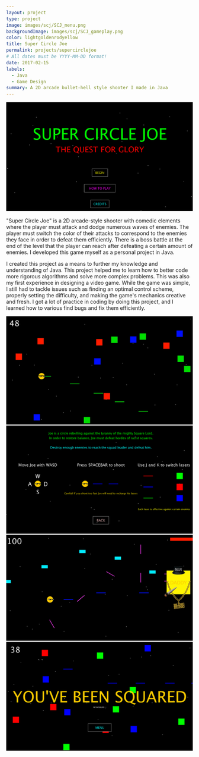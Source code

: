 ```yaml
---
layout: project
type: project
image: images/scj/SCJ_menu.png
backgroundImage: images/scj/SCJ_gameplay.png
color: lightgoldenrodyellow
title: Super Circle Joe
permalink: projects/supercirclejoe
# All dates must be YYYY-MM-DD format!
date: 2017-02-15
labels:
  - Java
  - Game Design
summary: A 2D arcade bullet-hell style shooter I made in Java
---
```


<img class="ui huge centered bordered image" src="../images/scj/SCJ_menu.png">

"Super Circle Joe" is a 2D arcade-style shooter with comedic elements where the player must attack and dodge numerous waves of enemies. The player must switch the color of their attacks to correspond to the enemies they face in order to defeat them efficiently. There is a boss battle at the end of the level that the player can reach after defeating a certain amount of enemies. I developed this game myself as a personal project in Java.

I created this project as a means to further my knowledge and understanding of Java. This project helped me to learn how to better code more rigorous algorithms and solve more complex problems. This was also my first experience in designing a video game. While the game was simple, I still had to tackle issues such as finding an optimal control scheme, properly setting the difficulty, and making the game's mechanics creative and fresh. I got a lot of practice in coding by doing this project, and I learned how to various find bugs and fix them efficiently. 

<div class="ui one column centered grid">
  <div class="column">
    <img class="ui large centered bordered image" src="../images/scj/SCJ_gameplay.png">
    <img class="ui large centered bordered image" src="../images/scj/SCJ_Instructions.png">
    <img class="ui large centered bordered image" src="../images/scj/SCJ_boss.png">
    <img class="ui large centered bordered image" src="../images/scj/SCJ_death.png">
  </div>
</div>
